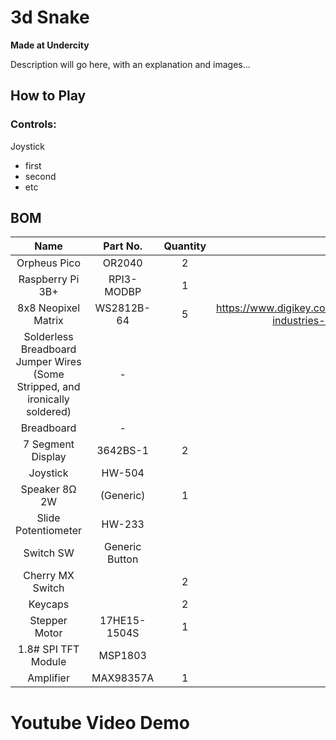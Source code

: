 # 3d Snake
**Made at Undercity**

Description will go here, with an explanation and images...

## How to Play
### Controls:
Joystick



- first
- second
- etc


## BOM
| Name | Part No. | Quantity | Other |
| :-: | :-: | :-: | :-: |
| Orpheus Pico | OR2040 | 2 |  |
| Raspberry Pi 3B+ | RPI3-MODBP | 1 |  |
| 8x8 Neopixel Matrix | WS2812B-64 | 5 | https://www.digikey.com/en/products/detail/adafruit-industries-llc/1487/5154669 |
| Solderless Breadboard Jumper Wires (Some Stripped, and ironically soldered) | - |  |  |
| Breadboard | - |  |  |
| 7 Segment Display | 3642BS-1 | 2 |  |
| Joystick | HW-504 |  |  |
| Speaker 8Ω 2W | (Generic) | 1 |  |
| Slide Potentiometer | HW-233 |  |  |
| Switch SW | Generic Button |  |  |
| Cherry MX Switch |  | 2 |  |
| Keycaps |  | 2 |  |
| Stepper Motor | 17HE15-1504S | 1 |  |
| 1.8# SPI TFT Module | MSP1803 |  |  |
| Amplifier | MAX98357A | 1 |  |

# Youtube Video Demo